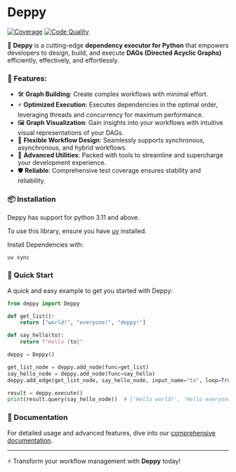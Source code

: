 # Deppy
[![Coverage](https://img.shields.io/badge/Coverage-100%25-brightgreen)]() [![Code Quality](https://img.shields.io/badge/Code%20Quality-A%2B-blue)]()

🚀 **Deppy** is a cutting-edge **dependency executor for Python** that empowers developers to design, build, and execute **DAGs (Directed Acyclic Graphs)** efficiently, effectively, and effortlessly.

### 🌟 Features:
- 🛠️ **Graph Building**: Create complex workflows with minimal effort.
- ⚡ **Optimized Execution**: Executes dependencies in the optimal order, leveraging threads and concurrency for maximum performance.
- 🖼️ **Graph Visualization**: Gain insights into your workflows with intuitive visual representations of your DAGs.
- 🔄 **Flexible Workflow Design**: Seamlessly supports synchronous, asynchronous, and hybrid workflows.
- 🎯 **Advanced Utilities**: Packed with tools to streamline and supercharge your development experience.
- 🛡️ **Reliable**: Comprehensive test coverage ensures stability and reliability.

### 📦 Installation

Deppy has support for python 3.11 and above.

To use this library, ensure you have [uv](https://docs.astral.sh/uv/) installed.

Install Dependencies with:

```bash
uv sync
```

### 🚀 Quick Start

A quick and easy example to get you started with Deppy:

```python
from deppy import Deppy

def get_list():
    return ["world!", "everyone!", "deppy!"]

def say_hello(to):
    return f"Hello {to}"

deppy = Deppy()

get_list_node = deppy.add_node(func=get_list)
say_hello_node = deppy.add_node(func=say_hello)
deppy.add_edge(get_list_node, say_hello_node, input_name="to", loop=True)

result = deppy.execute()
print(result.query(say_hello_node))  # ['Hello world!', 'Hello everyone!', 'Hello deppy!']
```

### 📖 Documentation
For detailed usage and advanced features, dive into our [comprehensive documentation](./docs).

---

⚡ Transform your workflow management with **Deppy** today!
